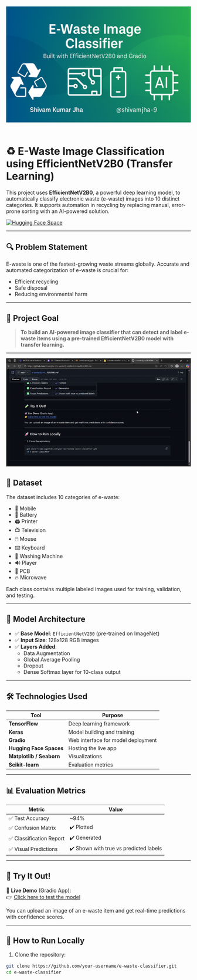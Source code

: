 ![E-Waste Classifier Banner](banner.png)
# ♻️ E-Waste Image Classification using EfficientNetV2B0 (Transfer Learning)

This project uses **EfficientNetV2B0**, a powerful deep learning model, to automatically classify electronic waste (e-waste) images into 10 distinct categories. It supports automation in recycling by replacing manual, error-prone sorting with an AI-powered solution.

[![Hugging Face Space](https://img.shields.io/badge/Gradio-Live%20Demo-blue?logo=huggingface)](https://huggingface.co/spaces/Shivamjha09/e-waste-classifier)

---

## 🔍 Problem Statement

E-waste is one of the fastest-growing waste streams globally. Accurate and automated categorization of e-waste is crucial for:
- Efficient recycling
- Safe disposal
- Reducing environmental harm

---

## 🎯 Project Goal

> **To build an AI-powered image classifier that can detect and label e-waste items using a pre-trained EfficientNetV2B0 model with transfer learning.**

---

![App Preview](preview.gif)

## 📂 Dataset

The dataset includes 10 categories of e-waste:

- 📱 Mobile
- 🔋 Battery
- 🖨️ Printer
- 📺 Television
- 🖱️ Mouse
- ⌨️ Keyboard
- 🧼 Washing Machine
- 🔊 Player
- 🔌 PCB
- 🔥 Microwave

Each class contains multiple labeled images used for training, validation, and testing.

---

## 🧠 Model Architecture

- ✅ **Base Model**: `EfficientNetV2B0` (pre-trained on ImageNet)
- ✅ **Input Size**: 128x128 RGB images
- ✅ **Layers Added**:
  - Data Augmentation
  - Global Average Pooling
  - Dropout
  - Dense Softmax layer for 10-class output

---

## 🛠️ Technologies Used

| Tool | Purpose |
|------|---------|
| **TensorFlow** | Deep learning framework |
| **Keras** | Model building and training |
| **Gradio** | Web interface for model deployment |
| **Hugging Face Spaces** | Hosting the live app |
| **Matplotlib / Seaborn** | Visualizations |
| **Scikit-learn** | Evaluation metrics |

---

## 📊 Evaluation Metrics

| Metric | Value |
|--------|-------|
| ✅ Test Accuracy | ~94% |
| ✅ Confusion Matrix | ✔️ Plotted |
| ✅ Classification Report | ✔️ Generated |
| ✅ Visual Predictions | ✔️ Shown with true vs predicted labels |

---

## 🧪 Try It Out!

🎯 **Live Demo** (Gradio App):  
👉 [Click here to test the model](https://huggingface.co/spaces/Shivamjha09/e-waste-classifier)

You can upload an image of an e-waste item and get real-time predictions with confidence scores.

---

## 🚀 How to Run Locally

1. Clone the repository:
```bash
git clone https://github.com/your-username/e-waste-classifier.git
cd e-waste-classifier
